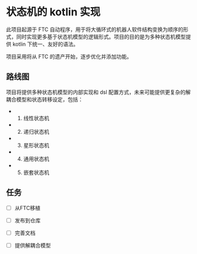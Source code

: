 # 状态机的 kotlin 实现

此项目起源于 FTC 自动程序，用于将大循环式的机器人软件结构变换为顺序的形式，同时实现更多基于状态机模型的逻辑形式。项目的目的是为多种状态机模型提供 kotlin 下统一、友好的语法。

项目采用将从 FTC 的遗产开始，逐步优化并添加功能。

## 路线图

项目将提供多种状态机模型的内部实现和 dsl 配置方式，未来可能提供更复杂的解耦合模型和状态转移设定，包括：

* 1. 线性状态机
* 2. 递归状态机
* 3. 星形状态机
* 4. 通用状态机
* 5. 嵌套状态机

## 任务

- [ ] 从FTC移植
- [ ] 发布到仓库
- [ ] 完善文档
- [ ] 提供解耦合模型

